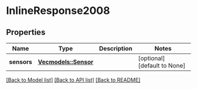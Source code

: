 # InlineResponse2008

## Properties
Name | Type | Description | Notes
------------ | ------------- | ------------- | -------------
**sensors** | [**Vec<models::Sensor>**](Sensor.md) |  | [optional] [default to None]

[[Back to Model list]](../README.md#documentation-for-models) [[Back to API list]](../README.md#documentation-for-api-endpoints) [[Back to README]](../README.md)


